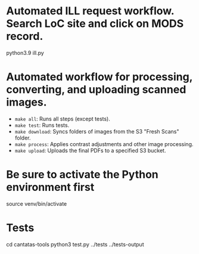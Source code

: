 # Automated ILL request workflow. Search LoC site and click on MODS record.
python3.9 ill.py <url to LoC MODS record>

# Automated workflow for processing, converting, and uploading scanned images.

- `make all`: Runs all steps (except tests).
- `make test`: Runs tests.
- `make download`: Syncs folders of images from the S3 "Fresh Scans" folder.
- `make process`: Applies contrast adjustments and other image processing.
- `make upload`: Uploads the final PDFs to a specified S3 bucket.

# Be sure to activate the Python environment first

source venv/bin/activate

# Tests
cd cantatas-tools
python3 test.py ../tests ../tests-output
